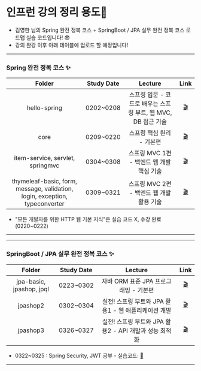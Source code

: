 # 인프런 강의 정리 용도💪

- 김영한 님의 Spring 완전 정복 코스 + SpringBoot / JPA 실무 완전 정복 코스 로드맵 실습 코드입니다! 😎
- 강의 완강 이후 아래 테이블에 업로드 할 예정입니다!

***
### Spring 완전 정복 코스 ✨
|__Folder__|__Study Date__|__Lecture__|__Link__|
|:---:|:---:|:---:|:---:|
|hello-spring|0202~0208|스프링 입문 - 코드로 배우는 스프링 부트, 웹 MVC, DB 접근 기술|[🎬](https://inf.run/ZSt2)|
|core|0209~0220|스프링 핵심 원리 - 기본편|[🎬](https://inf.run/xStb)|
|item-service, servlet, springmvc|0304~0308|스프링 MVC 1편 - 백엔드 웹 개발 핵심 기술|[🎬](https://inf.run/wSFR)|
|thymeleaf-basic, form, message, validation, login, exception, typeconverter|0309~0321|스프링 MVC 2편 - 백엔드 웹 개발 활용 기술|[🎬](https://inf.run/7sz4)|

- "모든 개발자를 위한 HTTP 웹 기본 지식"은 실습 코드 X, 수강 완료 (0220~0222)
***

***
### SpringBoot / JPA 실무 완전 정복 코스 ✨
|__Folder__|__Study Date__|__Lecture__|__Link__|
|:---:|:---:|:---:|:---:|
|jpa-basic, jpashop, jpql|0223~0302|자바 ORM 표준 JPA 프로그래밍 - 기본편|[🎬](https://inf.run/h49k)|
|jpashop2|0302~0304|실전! 스프링 부트와 JPA 활용1 - 웹 애플리케이션 개발|[🎬](https://inf.run/iz9N)|
|jpashop3|0326~0327|실전! 스프링 부트와 JPA 활용2 - API 개발과 성능 최적화|[🎬](https://inf.run/EJtA)|
- 0322~0325 : Spring Security, JWT 공부 - 실습코드: [📁](https://github.com/Cl8D/SpringSecurity)
***
